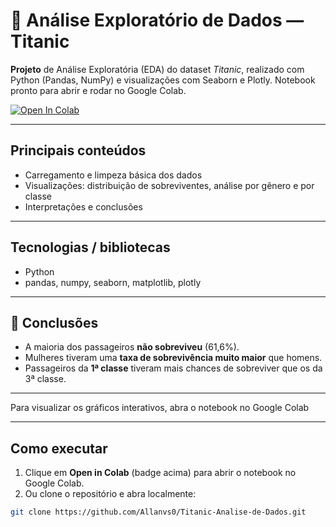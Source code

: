 # 🚢 Análise Exploratório de Dados — Titanic

**Projeto** de Análise Exploratória (EDA) do dataset *Titanic*, realizado com Python (Pandas, NumPy) e visualizações com Seaborn e Plotly. Notebook pronto para abrir e rodar no Google Colab.

[![Open In Colab](https://colab.research.google.com/assets/colab-badge.svg)](https://colab.research.google.com/github/Allanvs0/Titanic-Analise-de-Dados/blob/main/Titanic_Data_Analysis.ipynb)

---

## Principais conteúdos
- Carregamento e limpeza básica dos dados
- Visualizações: distribuição de sobreviventes, análise por gênero e por classe
- Interpretações e conclusões

---

## Tecnologias / bibliotecas
- Python  
- pandas, numpy, seaborn, matplotlib, plotly

---

## 📌 Conclusões
- A maioria dos passageiros **não sobreviveu** (61,6%).  
- Mulheres tiveram uma **taxa de sobrevivência muito maior** que homens.  
- Passageiros da **1ª classe** tiveram mais chances de sobreviver que os da 3ª classe.  

---

Para visualizar os gráficos interativos, abra o notebook no Google Colab

---

## Como executar
1. Clique em **Open in Colab** (badge acima) para abrir o notebook no Google Colab.  
2. Ou clone o repositório e abra localmente:
```bash
git clone https://github.com/Allanvs0/Titanic-Analise-de-Dados.git
